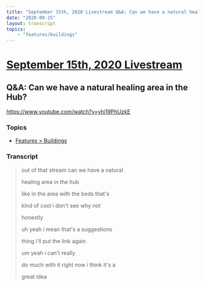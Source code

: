 ```yaml
---
title: "September 15th, 2020 Livestream Q&A: Can we have a natural healing area in the Hub?"
date: "2020-09-15"
layout: transcript
topics:
    - "features/buildings"
---
```

# [September 15th, 2020 Livestream](../2020-09-15.md)
## Q&A: Can we have a natural healing area in the Hub?
https://www.youtube.com/watch?v=yhi19PhUzkE

### Topics
* [Features > Buildings](../topics/features/buildings.md)

### Transcript

> out of that stream can we have a natural
> 
> healing area in the hub
> 
> like in the area with the beds that's
> 
> kind of cool i don't see why not
> 
> honestly
> 
> uh yeah i mean that's a suggestions
> 
> thing i'll put the link again
> 
> um yeah i can't really
> 
> do much with it right now i think it's a
> 
> great idea
> 
